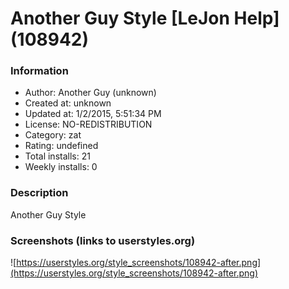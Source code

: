 # Another Guy Style [LeJon Help] (108942)

### Information
- Author: Another Guy (unknown)
- Created at: unknown
- Updated at: 1/2/2015, 5:51:34 PM
- License: NO-REDISTRIBUTION
- Category: zat
- Rating: undefined
- Total installs: 21
- Weekly installs: 0


### Description
Another Guy Style


### Screenshots (links to userstyles.org)
![https://userstyles.org/style_screenshots/108942-after.png](https://userstyles.org/style_screenshots/108942-after.png)


